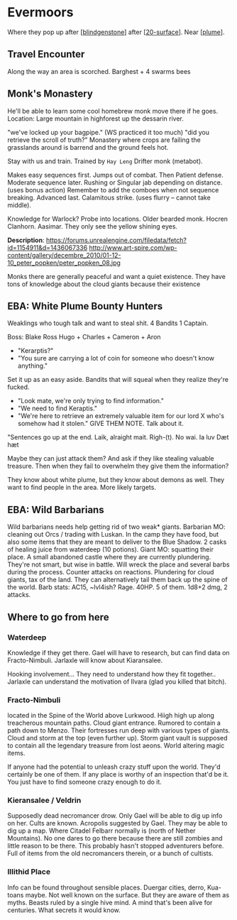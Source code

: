 # Evermoors
Where they pop up after [[blindgenstone]] after [[20-surface]]. Near [[plume]].

## Travel Encounter
Along the way an area is scorched.
Barghest + 4 swarms bees

## Monk's Monastery
He'll be able to learn some cool homebrew monk move there if he goes.
Location: Large mountain in highforest up the dessarin river.

"we've locked up your bagpipe." (WS practiced it too much)
"did you retrieve the scroll of truth?"
Monastery where crops are failing the grasslands around is barrend and the ground feels hot.

Stay with us and train.
Trained by `Hay Leng` Drifter monk (metabot).

Makes easy sequences first. Jumps out of combat. Then Patient defense.
Moderate sequence later. Rushing or Singular jab depending on distance. (uses bonus action)
Remember to add the comboes when not sequence breaking.
Advanced last. Calamitous strike. (uses flurry – cannot take middle).

Knowledge for Warlock? Probe into locations.
Older bearded monk. Hocren Clanhorn. Aasimar. They only see the yellow shining eyes.

**Description**:
https://forums.unrealengine.com/filedata/fetch?id=1154911&d=1436067336
http://www.art-spire.com/wp-content/gallery/decembre_2010/01-12-10_peter_popken/peter_popken_08.jpg

Monks there are generally peaceful and want a quiet existence.
They have tons of knowledge about the cloud giants because their existence

## EBA: White Plume Bounty Hunters
Weaklings who tough talk and want to steal shit.
4 Bandits 1 Captain.

Boss: Blake Ross
Hugo + Charles + Cameron + Aron

- "Kerarptis?"
- "You sure are carrying a lot of coin for someone who doesn't know anything."

Set it up as an easy aside. Bandits that will squeal when they realize they're fucked.

- "Look mate, we're only trying to find information."
- "We need to find Keraptis."
- "We're here to retrieve an extremely valuable item for our lord X who's somehow had it stolen." GIVE THEM NOTE. Talk about it.

"Sentences go up at the end. Laik, alraight mait. Righ-(t). No wai. Ia luv Dæt hæt

Maybe they can just attack them? And ask if they like stealing valuable treasure. Then when they fail to overwhelm they give them the information?

They know about white plume, but they know about demons as well. They want to find people in the area. More likely targets.

## EBA: Wild Barbarians
Wild barbarians needs help getting rid of two weak* giants.
Barbarian MO: cleaning out Orcs / trading with Luskan.
In the camp they have food, but also some items that they are meant to deliver to the Blue Shadow. 2 casks of healing juice from waterdeep (10 potions).
Giant MO: squatting their place. A small abandoned castle where they are currently plundering. They're not smart, but wise in battle. Will wreck the place and several barbs during the process. Counter attacks on reactions.
Plundering for cloud giants, tax of the land. They can alternatively tail them back up the spine of the world.
Barb stats: AC15, ~lvl4ish? Rage. 40HP. 5 of them. 1d8+2 dmg, 2 attacks.

## Where to go from here
### Waterdeep
Knowledge if they get there. Gael will have to research, but can find data on Fracto-Nimbuli.
Jarlaxle will know about Kiaransalee.

Hooking involvement...
They need to understand how they fit together..
Jarlaxle can understand the motivation of Ilvara (glad you killed that bitch).


### Fracto-Nimbuli
located in the Spine of the World above Lurkwood. Hiigh high up along treacherous mountain paths. Cloud giant entrance.
Rumored to contain a path down to Menzo. Their fortresses run deep with various types of giants. Cloud and storm at the top (even further up). Storm giant vault is supposed to contain all the legendary treasure from lost aeons. World altering magic items.

If anyone had the potential to unleash crazy stuff upon the world. They'd certainly be one of them. If any place is worthy of an inspection that'd be it. You just have to find someone crazy enough to do it.

### Kieransalee / Veldrin
Supposedly dead necromancer drow. Only Gael will be able to dig up info on her. Cults are known.
Acropolis suggested by Gael. They may be able to dig up a map.
Where Citadel Felbarr normally is (north of Nether Mountains).
No one dares to go there because there are still zombies and little reason to be there. This probably hasn't stopped adventurers before. Full of items from the old necromancers therein, or a bunch of cultists.

### Illithid Place
Info can be found throughout sensible places. Duergar cities, derro, Kua-toans maybe.
Not well known on the surface. But they are aware of them as myths. Beasts ruled by a single hive mind. A mind that's been alive for centuries. What secrets it would know.

[//begin]: # "Autogenerated link references for markdown compatibility"
[blindgenstone]: ../underdark/blindgenstone "Blingdenstone"
[20-surface]: ../recaps/20-surface "20-surface"
[plume]: plume "Whiteplume Mountain"
[//end]: # "Autogenerated link references"

